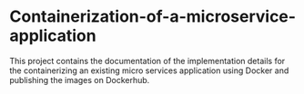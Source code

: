 # Containerization-of-a-microservice-application
This project contains the documentation of the implementation details for the containerizing an existing micro services application using Docker and publishing the images on Dockerhub.
